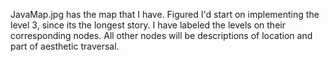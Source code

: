 JavaMap.jpg has the map that I have. Figured I'd start on implementing the level 3, since its the longest story. I have labeled the levels on their corresponding nodes. All other nodes will be descriptions of location and part of aesthetic traversal.
